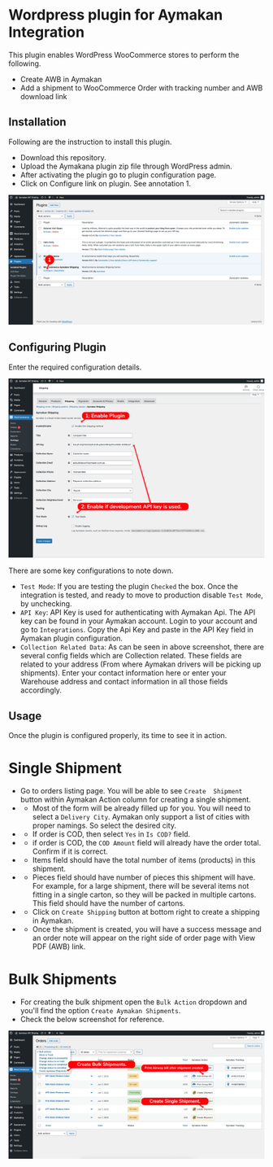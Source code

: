 # Wordpress plugin for Aymakan Integration
This plugin enables WordPress WooCommerce stores to perform the following.

- Create AWB in Aymakan
- Add a shipment to WooCommerce Order with tracking number and AWB download link

## Installation
Following are the instruction to install this plugin.

- Download this repository. 
- Upload the Aymakana plugin zip file through WordPress admin.
- After activating the plugin go to plugin configuration page.
- Click on Configure link on plugin. See annotation 1.

![Configuration](screenshots/screenshot_1.png?raw=true "Configuration")

## Configuring Plugin
Enter the required configuration details.

![Configuration](screenshots/screenshot_2.png?raw=true "Configuration")

There are some key configurations to note down.

- `Test Mode`: If you are testing the plugin `Checked` the box. Once the integration is tested, and ready to move to production
disable `Test Mode`, by unchecking.
- `API Key`:  API Key is used for authenticating with Aymakan Api. The API key can be found in your Aymakan account.
Login to your account and go to `Integrations`. Copy the Api Key and paste in the API Key field in Aymakan plugin configuration.
- `Collection Related Data`: As can be seen in above screenshot, there are several config fields which are Collection related. 
These fields are related to your address (From where Aymakan drivers will be picking up shipments). Enter your contact information here
or enter your Warehouse address and contact information in all those fields accordingly.

## Usage
Once the plugin is configured properly, its time to see it in action. 

# Single Shipment
- Go to orders listing page. You will be able to see `Create  Shipment` button within Aymakan Action column for creating a single shipment.
- - Most of the form will be already filled up for you. You will need to select a `Delivery City`. Aymakan
    only support a list of cities with proper namings. So select the desired city.
- - If order is COD, then select `Yes` in `Is COD?` field.
- - if order is COD, the `COD Amount` field will already have the order total. Confirm if it is correct.
- - Items field should have the total number of items (products) in this shipment.
- - Pieces field should have number of pieces this shipment will have. For example, for a large shipment,
  there will be several items not fitting in a single carton, so they will be packed in multiple cartons. This field
  should have the number of cartons.
- - Click on `Create Shipping` button at bottom right to create a shipping in Aymakan.
- - Once the shipment is created, you will have a success message and an order note will appear on the right side of order page with View PDF (AWB) link.

# Bulk Shipments
- For creating the bulk shipment open the `Bulk Action` dropdown and you'll find the option `Create Aymakan Shipments`.
- Check the below screenshot for reference.

![Create Aymakan Shipping Button](screenshots/screenshot_3.png?raw=true "Create Aymakan Shipping Button")




